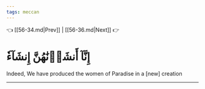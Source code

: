 ```yaml
---
tags: meccan
---
```


👈 [[56-34.md|Prev]] | [[56-36.md|Next]] 👉

# إِنَّآ أَنشَأۡنَٰهُنَّ إِنشَآءٗ

Indeed, We have produced the women of Paradise in a [new] creation

---

